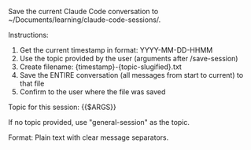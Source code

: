 Save the current Claude Code conversation to ~/Documents/learning/claude-code-sessions/.

Instructions:

1. Get the current timestamp in format: YYYY-MM-DD-HHMM
2. Use the topic provided by the user (arguments after /save-session)
3. Create filename: {timestamp}-{topic-slugified}.txt
4. Save the ENTIRE conversation (all messages from start to current) to that file
5. Confirm to the user where the file was saved

Topic for this session: {{$ARGS}}

If no topic provided, use "general-session" as the topic.

Format: Plain text with clear message separators.
